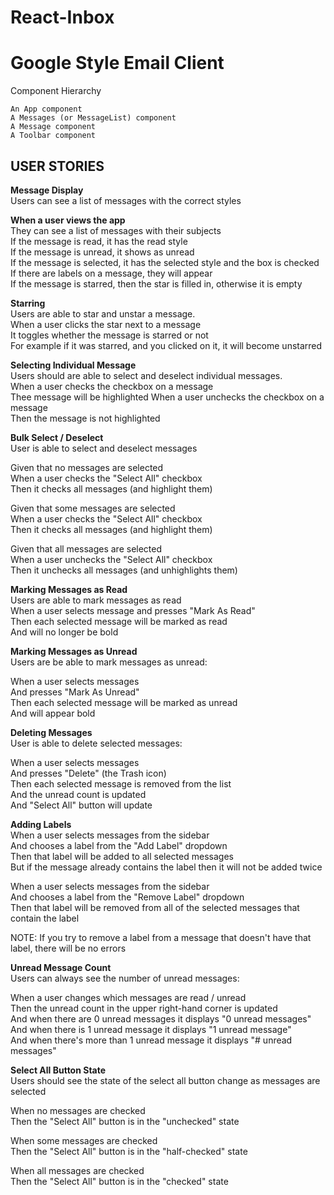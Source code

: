 # React-Inbox
<h1>Google Style Email Client</h1>

Component Hierarchy

    An App component
    A Messages (or MessageList) component
    A Message component
    A Toolbar component

<h2>USER STORIES</h2>

<b>Message Display</b><br>
Users can see a list of messages with the correct styles

<b>When a user views the app</b><br>
They can see a list of messages with their subjects<br>
If the message is read, it has the read style<br>
If the message is unread, it shows as unread<br>
If the message is selected, it has the selected style and the box is checked<br>
If there are labels on a message, they will appear<br>
If the message is starred, then the star is filled in, otherwise it is empty<br>

<b>Starring</b><br>
Users are able to star and unstar a message.<br>
When a user clicks the star next to a message<br>
It toggles whether the message is starred or not<br>
For example if it was starred, and you clicked on it, it will become unstarred


<b>Selecting Individual Message</b><br>
Users should are able to select and deselect individual messages.<br>
When a user checks the checkbox on a message<br>
Thee message will be highlighted
When a user unchecks the checkbox on a message<br>
Then the message is not highlighted


<b>Bulk Select / Deselect</b><br>
User is able to select and deselect messages

Given that no messages are selected<br>
When a user checks the "Select All" checkbox<br>
Then it checks all messages (and highlight them)

Given that some messages are selected<br>
When a user checks the "Select All" checkbox<br>
Then it checks all messages (and highlight them)

Given that all messages are selected<br>
When a user unchecks the "Select All" checkbox<br>
Then it unchecks all messages (and unhighlights them)

<b>Marking Messages as Read</b><br>
Users are able to mark messages as read<br>
When a user selects message and presses "Mark As Read"<br> 
Then each selected message will be marked as read<br>
And will no longer be bold

<b>Marking Messages as Unread</b><br>
Users are be able to mark messages as unread:

When a user selects messages<br>
And presses "Mark As Unread"<br>
Then each selected message will be marked as unread<br>
And will appear bold

<b>Deleting Messages</b><br>
User is able to delete selected messages:

When a user selects messages<br>
And presses "Delete" (the Trash icon)<br> 
Then each selected message is removed from the list<br>
And the unread count is updated<br>
And "Select All" button will update

<b>Adding Labels</b><br>
When a user selects messages from the sidebar<br>
And chooses a label from the "Add Label" dropdown<br>
Then that label will be added to all selected messages<br>
But if the message already contains the label then it will not be added twice

When a user selects messages from the sidebar<br>
And chooses a label from the "Remove Label" dropdown<br>
Then that label will be removed from all of the selected messages that contain the label

NOTE: If you try to remove a label from a message that doesn't have that label, there will be no errors

<b>Unread Message Count</b><br>
Users can always see the number of unread messages: 

When a user changes which messages are read / unread<br>
Then the unread count in the upper right-hand corner is updated<br>
And when there are 0 unread messages it displays "0 unread messages"<br>
And when there is 1 unread message it displays "1 unread message"<br>
And when there's more than 1 unread message it displays "# unread messages"

<b>Select All Button State</b><br> 
Users should see the state of the select all button change as messages are selected

When no messages are checked<br> 
Then the "Select All" button is in the "unchecked" state

When some messages are checked<br> 
Then the "Select All" button is in the "half-checked" state

When all messages are checked<br> 
Then the "Select All" button is in the "checked" state


